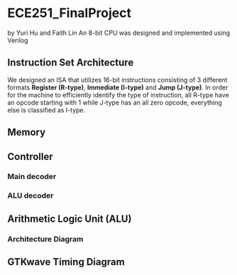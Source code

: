 # ECE251_FinalProject 
by Yuri Hu and Faith Lin
An 8-bit CPU was designed and implemented using Verilog 

## Instruction Set Architecture 
We designed an ISA that utilizes 16-bit instructions consisting of 3 different formats **Register (R-type)**, **Immediate (I-type)** and **Jump (J-type)**. In order for the machine to efficiently identify the type of instruction, all R-type have an opcode starting with 1 while J-type has an all zero opcode, everything else is classified as I-type.  
## Memory
## Controller 
### Main decoder
### ALU decoder
## Arithmetic Logic Unit (ALU) 
### Architecture Diagram 

## GTKwave Timing Diagram

